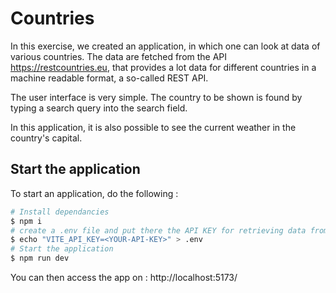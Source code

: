 # Countries

In this exercise, we created an application, in which one can look at data of various countries. The data are fetched from the API https://restcountries.eu, that provides a lot data for different countries in a machine readable format, a so-called REST API.

The user interface is very simple. The country to be shown is found by typing a search query into the search field.

In this application, it is also possible to see the current weather in the country's capital.

## Start the application

To start an application, do the following :

```bash
# Install dependancies
$ npm i
# create a .env file and put there the API KEY for retrieving data from https://weatherstack.com/
$ echo "VITE_API_KEY=<YOUR-API-KEY>" > .env
# Start the application
$ npm run dev
```

You can then access the app on : http://localhost:5173/